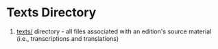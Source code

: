 # Texts Directory

1. [texts/](texts/) directory - all files associated with an edition's source material (i.e., transcriptions and translations)
